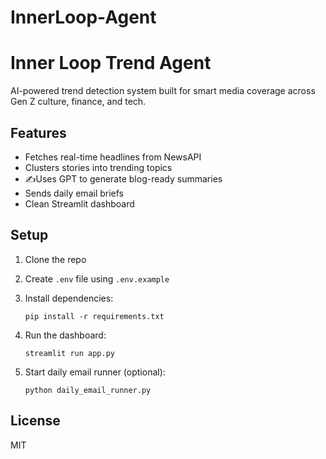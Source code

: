 # InnerLoop-Agent
# Inner Loop Trend Agent

AI-powered trend detection system built for smart media coverage across Gen Z culture, finance, and tech.

## Features
- Fetches real-time headlines from NewsAPI
- Clusters stories into trending topics
- ✍Uses GPT to generate blog-ready summaries
- Sends daily email briefs
- Clean Streamlit dashboard

## Setup

1. Clone the repo
2. Create `.env` file using `.env.example`
3. Install dependencies:
   ```
   pip install -r requirements.txt
   ```
4. Run the dashboard:
   ```
   streamlit run app.py
   ```

5. Start daily email runner (optional):
   ```
   python daily_email_runner.py
   ```

## License
MIT

